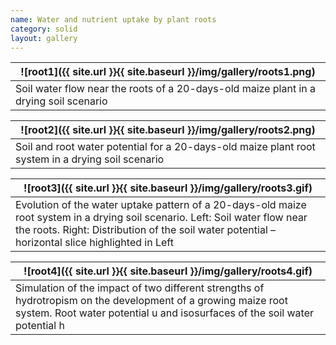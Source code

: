 ```yaml
---
name: Water and nutrient uptake by plant roots
category: solid
layout: gallery
---
```


|![root1]({{ site.url }}{{ site.baseurl }}/img/gallery/roots1.png)|
|--|
|Soil water flow near the roots of a 20-days-old maize plant in a drying soil scenario|

|![root2]({{ site.url }}{{ site.baseurl }}/img/gallery/roots2.png)|
|--|
|Soil and root water potential for a 20-days-old maize plant root system in a drying soil scenario|

|![root3]({{ site.url }}{{ site.baseurl }}/img/gallery/roots3.gif)|
|--|
|Evolution of the water uptake pattern of a 20-days-old maize root system in a drying soil scenario. Left: Soil water flow near the roots. Right: Distribution of the soil water potential – horizontal slice highlighted in Left|

|![root4]({{ site.url }}{{ site.baseurl }}/img/gallery/roots4.gif)|
|--|
|Simulation of the impact of two different strengths of hydrotropism on the development of a growing maize root system. Root water potential u and isosurfaces of the soil water potential h|
